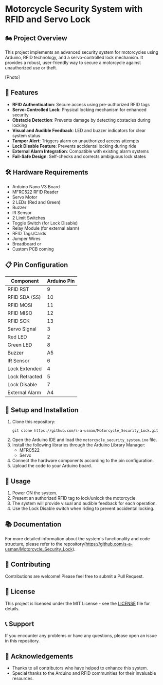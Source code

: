 # Motorcycle Security System with RFID and Servo Lock

## 🏍️ Project Overview

This project implements an advanced security system for motorcycles using Arduino, RFID technology, and a servo-controlled lock mechanism. It provides a robust, user-friendly way to secure a motorcycle against unauthorized use or theft.

[Photo]

## 🌟 Features

- **RFID Authentication**: Secure access using pre-authorized RFID tags
- **Servo-Controlled Lock**: Physical locking mechanism for enhanced security
- **Obstacle Detection**: Prevents damage by detecting obstacles during locking
- **Visual and Audible Feedback**: LED and buzzer indicators for clear system status
- **Tamper Alert**: Triggers alarm on unauthorized access attempts
- **Lock Disable Feature**: Prevents accidental locking during ride
- **External Alarm Integration**: Compatible with existing alarm systems
- **Fail-Safe Design**: Self-checks and corrects ambiguous lock states

## 🛠️ Hardware Requirements

- Arduino Nano V3 Board
- MFRC522 RFID Reader
- Servo Motor
- 2 LEDs (Red and Green)
- Buzzer
- IR Sensor
- 2 Limit Switches
- Toggle Switch (for Lock Disable)
- Relay Module (for external alarm)
- RFID Tags/Cards
- Jumper Wires
- Breadboard or 
- Custom PCB coming

## 📋 Pin Configuration

| Component      | Arduino Pin |
|----------------|-------------|
| RFID RST       | 9           |
| RFID SDA (SS)  | 10          |
| RFID MOSI      | 11          |
| RFID MISO      | 12          |
| RFID SCK       | 13          |
| Servo Signal   | 3           |
| Red LED        | 2           |
| Green LED      | 8           |
| Buzzer         | A5          |
| IR Sensor      | 6           |
| Lock Extended  | 4           |
| Lock Retracted | 5           |
| Lock Disable   | 7           |
| External Alarm | A4          |

## 🚀 Setup and Installation

1. Clone this repository:
   ```
   git clone https://github.com/s-a-usman/Motorcycle_Security_Lock.git
   ```
2. Open the Arduino IDE and load the `motorcycle_security_system.ino` file.
3. Install the following libraries through the Arduino Library Manager:
   - MFRC522
   - Servo
4. Connect the hardware components according to the pin configuration.
5. Upload the code to your Arduino board.

## 🔧 Usage

1. Power ON the system.
2. Present an authorized RFID tag to lock/unlock the motorcycle.
3. The system will provide visual and audible feedback for each operation.
4. Use the Lock Disable switch when riding to prevent accidental locking.

## 📚 Documentation

For more detailed information about the system's functionality and code structure, please refer to the repository(https://github.com/s-a-usman/Motorcycle_Security_Lock).

## 🤝 Contributing

Contributions are welcome! Please feel free to submit a Pull Request.

## 📄 License

This project is licensed under the MIT License - see the [LICENSE](LICENSE) file for details.

## 📞 Support

If you encounter any problems or have any questions, please open an issue in this repository.

## 🙏 Acknowledgements

- Thanks to all contributors who have helped to enhance this system.
- Special thanks to the Arduino and RFID communities for their invaluable resources.
